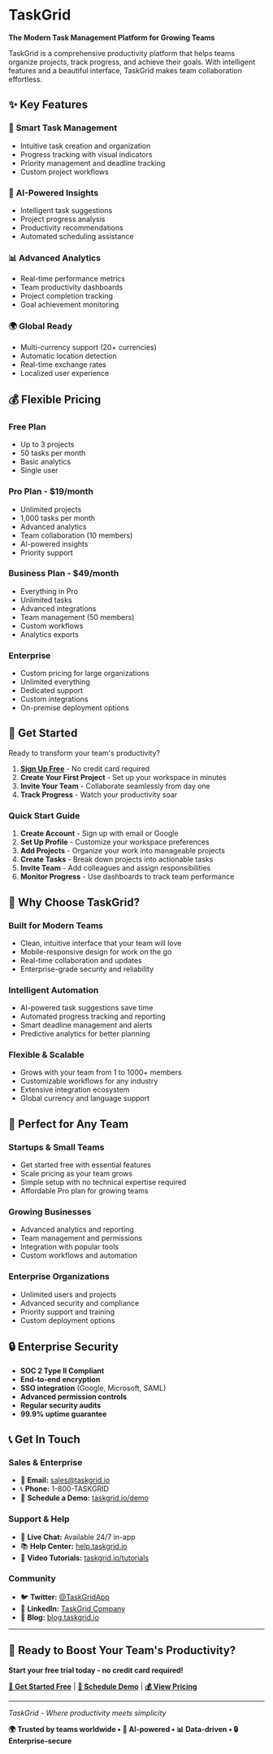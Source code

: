 # TaskGrid

**The Modern Task Management Platform for Growing Teams**

TaskGrid is a comprehensive productivity platform that helps teams organize projects, track progress, and achieve their goals. With intelligent features and a beautiful interface, TaskGrid makes team collaboration effortless.

## ✨ Key Features

### 🎯 **Smart Task Management**
- Intuitive task creation and organization
- Progress tracking with visual indicators
- Priority management and deadline tracking
- Custom project workflows

### 🤖 **AI-Powered Insights**
- Intelligent task suggestions
- Project progress analysis
- Productivity recommendations
- Automated scheduling assistance

### 📊 **Advanced Analytics**
- Real-time performance metrics
- Team productivity dashboards
- Project completion tracking
- Goal achievement monitoring

### 🌍 **Global Ready**
- Multi-currency support (20+ currencies)
- Automatic location detection
- Real-time exchange rates
- Localized user experience

## 💰 Flexible Pricing

### Free Plan
- Up to 3 projects
- 50 tasks per month  
- Basic analytics
- Single user

### Pro Plan - $19/month
- Unlimited projects
- 1,000 tasks per month
- Advanced analytics
- Team collaboration (10 members)
- AI-powered insights
- Priority support

### Business Plan - $49/month
- Everything in Pro
- Unlimited tasks
- Advanced integrations
- Team management (50 members)
- Custom workflows
- Analytics exports

### Enterprise
- Custom pricing for large organizations
- Unlimited everything
- Dedicated support
- Custom integrations
- On-premise deployment options

## 🚀 Get Started

Ready to transform your team's productivity?

1. **[Sign Up Free](https://taskgrid.io/sign-up)** - No credit card required
2. **Create Your First Project** - Set up your workspace in minutes
3. **Invite Your Team** - Collaborate seamlessly from day one
4. **Track Progress** - Watch your productivity soar

### Quick Start Guide

1. **Create Account** - Sign up with email or Google
2. **Set Up Profile** - Customize your workspace preferences
3. **Add Projects** - Organize your work into manageable projects
4. **Create Tasks** - Break down projects into actionable tasks
5. **Invite Team** - Add colleagues and assign responsibilities
6. **Monitor Progress** - Use dashboards to track team performance

## 🌟 Why Choose TaskGrid?

### **Built for Modern Teams**
- Clean, intuitive interface that your team will love
- Mobile-responsive design for work on the go
- Real-time collaboration and updates
- Enterprise-grade security and reliability

### **Intelligent Automation**
- AI-powered task suggestions save time
- Automated progress tracking and reporting
- Smart deadline management and alerts
- Predictive analytics for better planning

### **Flexible & Scalable**
- Grows with your team from 1 to 1000+ members
- Customizable workflows for any industry
- Extensive integration ecosystem
- Global currency and language support

## 🎯 Perfect for Any Team

### **Startups & Small Teams**
- Get started free with essential features
- Scale pricing as your team grows
- Simple setup with no technical expertise required
- Affordable Pro plan for growing teams

### **Growing Businesses**  
- Advanced analytics and reporting
- Team management and permissions
- Integration with popular tools
- Custom workflows and automation

### **Enterprise Organizations**
- Unlimited users and projects
- Advanced security and compliance
- Priority support and training
- Custom deployment options

## 🔒 Enterprise Security

- **SOC 2 Type II Compliant**
- **End-to-end encryption**
- **SSO integration** (Google, Microsoft, SAML)
- **Advanced permission controls**
- **Regular security audits**
- **99.9% uptime guarantee**

## 📞 Get In Touch

### **Sales & Enterprise**
- 📧 **Email:** sales@taskgrid.io
- 📞 **Phone:** 1-800-TASKGRID
- 💬 **Schedule a Demo:** [taskgrid.io/demo](https://taskgrid.io/demo)

### **Support & Help**
- 💬 **Live Chat:** Available 24/7 in-app
- 📚 **Help Center:** [help.taskgrid.io](https://help.taskgrid.io)
- 🎥 **Video Tutorials:** [taskgrid.io/tutorials](https://taskgrid.io/tutorials)

### **Community**
- 🐦 **Twitter:** [@TaskGridApp](https://twitter.com/TaskGridApp)
- 💼 **LinkedIn:** [TaskGrid Company](https://linkedin.com/company/taskgrid)
- 📖 **Blog:** [blog.taskgrid.io](https://blog.taskgrid.io)

---

## 🚀 Ready to Boost Your Team's Productivity?

**Start your free trial today - no credit card required!**

[**🎯 Get Started Free**](https://taskgrid.io/sign-up) | [**📅 Schedule Demo**](https://taskgrid.io/demo) | [**💰 View Pricing**](https://taskgrid.io/pricing)

---

*TaskGrid - Where productivity meets simplicity*

**🌍 Trusted by teams worldwide • 🤖 AI-powered • 📊 Data-driven • 🔒 Enterprise-secure**

